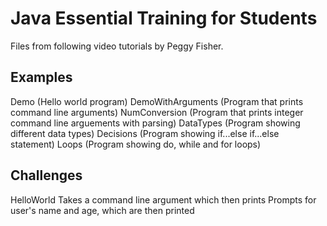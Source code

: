# Java Essential Training for Students

Files from following video tutorials by Peggy Fisher.

## Examples 

Demo (Hello world program)
DemoWithArguments (Program that prints command line arguments)
NumConversion (Program that prints integer command line arguements with parsing)
DataTypes (Program showing different data types)
Decisions (Program showing if...else if...else statement)
Loops (Program showing do, while and for loops)

## Challenges

HelloWorld
		Takes a command line argument which then prints
		Prompts for user's name and age, which are then printed
